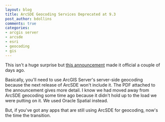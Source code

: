 ```yaml
---
layout: blog
title: ArcSDE Geocoding Services Deprecated at 9.3
post_author: bdollins
comments: true
categories:
- arcgis server
- arcsde
- esri
- geocoding
- gis
---
```


This isn't a huge surprise but <a href="http://support.esri.com/index.cfm?fa=knowledgebase.documentation.viewDoc&amp;PID=66&amp;MetaID=1430">this announcement</a> made it official a couple of days ago.

Basically, you'll need to use ArcGIS Server's server-side geocoding because the next release of ArcSDE won't include it. The PDF attached to the announcement gives more detail. I know we had moved away from ArcSDE geocoding some time ago because it didn't hold up to the load we were putting on it. We used Oracle Spatial instead.

But, if you've got any apps that are still using ArcSDE for geocoding, now's the time the transition.
